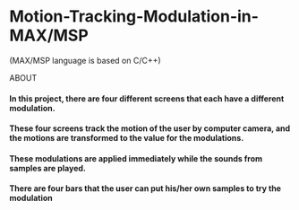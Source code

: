 # Motion-Tracking-Modulation-in-MAX/MSP
(MAX/MSP language is based on C/C++)


ABOUT

#### In this project, there are four different screens that each have a different modulation. 
#### These four screens track the motion of the user by computer camera, and the motions are transformed to the value for the modulations. 
#### These modulations are applied immediately while the sounds from samples are played.


#### There are four bars that the user can put his/her own samples to try the modulation
